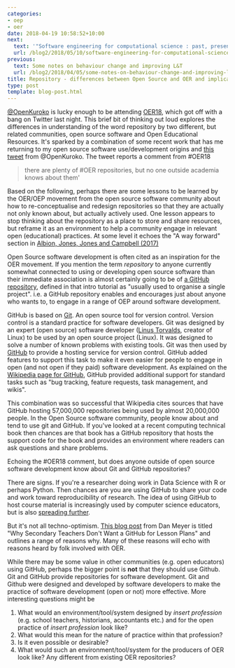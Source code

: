 ```yaml
---
categories:
- oep
- oer
date: 2018-04-19 10:58:52+10:00
next:
  text: '"Software engineering for computational science : past, present, future"'
  url: /blog2/2018/05/10/software-engineering-for-computational-science-past-present-future/
previous:
  text: Some notes on behaviour change and improving L&T
  url: /blog2/2018/04/05/some-notes-on-behaviour-change-and-improving-lt/
title: Repository - differences between Open Source and OER and implications
type: post
template: blog-post.html
---
```

[@OpenKuroko](https://twitter.com/OpenKuroko) is lucky enough to be attending [OER18](https://twitter.com/OpenKuroko), which got off with a bang on Twitter last night. This brief bit of thinking out loud explores the differences in understanding of the word repository by two different, but related communities, open source software and Open Educational Resources. It's sparked by a combination of some recent work that has me returning to my open source software use/development origins and [this tweet](https://twitter.com/OpenKuroko/status/986605728541495297) from @OpenKuroko. The tweet reports a comment from #OER18

> there are plenty of #OER repositories, but no one outside academia knows about them'

Based on the following, perhaps there are some lessons to be learned by the OER/OEP movement from the open source software community about how to re-conceptualise and redesign repositories so that they are actually not only known about, but actually actively used. One lesson appears to stop thinking about the repository as a place to store and share resources, but reframe it as an environment to help a community engage in relevant open (educational) practices. At some level it echoes the "A way forward" section in [Albion, Jones, Jones and Campbell (2017)](http://djon.es/blog/2017/02/23/open-educational-practice-and-preservice-teacher-education-understanding-past-practice-and-future-possibilities/)

Open Source software development is often cited as an inspiration for the OER movement. If you mention the term _repository_ to anyone currently somewhat connected to using or developing open source software than their immediate association is almost certainly going to be of [a GitHub repository](https://guides.github.com/activities/hello-world/#repository), defined in that intro tutorial as "usually used to organise a single project". i.e. a GitHub repository enables and encourages just about anyone who wants to, to engage in a range of OEP around software development.

GitHub is based on [Git](https://en.wikipedia.org/wiki/Git). An open source tool for version control. Version control is a standard practice for software developers. Git was designed by an expert (open source) software developer ([Linus Torvalds](https://en.wikipedia.org/wiki/Linus_Torvalds), creator of Linux) to be used by an open source project (Linux). It was designed to solve a number of known problems with existing tools. Git was then used by [GitHub](https://en.wikipedia.org/wiki/GitHub) to provide a hosting service for version control. GitHub added features to support this task to make it even easier for people to engage in open (and not open if they paid) software development. As explained on the [Wikipedia page for GitHub](https://en.wikipedia.org/wiki/GitHub), GitHub provided additional support for standard tasks such as "bug tracking, feature requests, task management, and wikis".

This combination was so successful that Wikipedia cites sources that have GitHub hosting 57,000,000 repositories being used by almost 20,000,000 people. In the Open Source software community, people know about and tend to use git and GitHub. If you've looked at a recent computing technical book then chances are that book has a GitHub repository that hosts the support code for the book and provides an environment where readers can ask questions and share problems.

Echoing the #OER18 comment, but does anyone outside of open source software development know about Git and GitHub repositories?

There are signs. If you're a researcher doing work in Data Science with R or perhaps Python. Then chances are you are using GitHub to share your code and work toward reproducibility of research. The idea of using GitHub to host course material is increasingly used by computer science educators, but is also [spreading further](https://www.chronicle.com/blogs/profhacker/how-to-fork-a-syllabus-on-github/39447).

But it's not all techno-optimism. [This blog post](http://blog.mrmeyer.com/2016/why-secondary-teachers-dont-want-a-github-for-lesson-plans/) from Dan Meyer is titled "Why Secondary Teachers Don't Want a GitHub for Lesson Plans" and outlines a range of reasons why. Many of these reasons will echo with reasons heard by folk involved with OER.

While there may be some value in other communities (e.g. open educators) using GitHub, perhaps the bigger point is **not** that they should use Github. Git and GitHub provide repositories for software development. Git and Github were designed and developed by software developers to make the practice of software development (open or not) more effective. More interesting questions might be

1. What would an environment/tool/system designed by _insert profession_ (e.g. school teachers, historians, accountants etc.) and for the open practice of _insert profession_ look like?
2. What would this mean for the nature of practice within that profession?
3. Is it even possible or desirable?
4. What would such an environment/tool/system for the producers of OER look like? Any different from existing OER repositories?